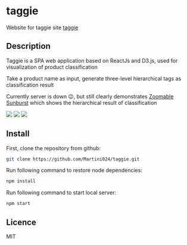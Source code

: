 # taggie

Website for taggie site [taggie](https://martini024.github.io/taggie/)

## Description

Taggie is a SPA web application based on ReactJs and D3.js, used for visualization of product classification

Take a product name as input, generate three-level hierarchical tags as classification result

Currently server is down :wink:, but still clearly demonstrates [Zoomable Sunburst](https://observablehq.com/@d3/zoomable-sunburst)
which shows the hierarchical result of classification

![](https://github.com/Martini024/taggie/blob/master/img/1.png?raw=true)
![](https://github.com/Martini024/taggie/blob/master/img/2.png?raw=true)
![](https://github.com/Martini024/taggie/blob/master/img/3.png?raw=true)

## Install

First, clone the repository from github:

```bash
git clone https://github.com/Martini024/taggie.git
```

Run following command to restore node dependencies:

```bash
npm install
```

Run following command to start local server:

```bash
npm start
```

## Licence

MIT
